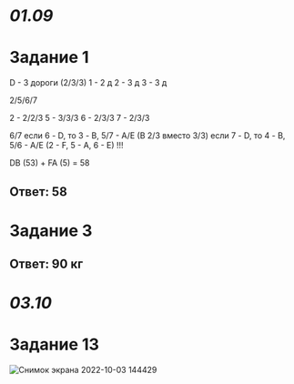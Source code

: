 # _01.09_
# Задание 1

D - 3 дороги (2/3/3)
1 - 2 д
2 - 3 д
3 - 3 д

2/5/6/7

2 - 2/2/3
5 - 3/3/3
6 - 2/3/3
7 - 2/3/3

6/7
если 6 - D, то 3 - B, 5/7 - A/E (B 2/3 вместо 3/3)
если 7 - D, то 4 - B, 5/6 - A/E (2 - F, 5 - A, 6 - E) !!!

DB (53) + FA (5) = 58
## Ответ: 58


# Задание 3
## Ответ: 90 кг
#
#
#
# _03.10_
# Задание 13
![Снимок экрана 2022-10-03 144429](https://user-images.githubusercontent.com/114387952/193526456-e236323a-1235-4cca-b9c9-f831a7aa79e8.png)
